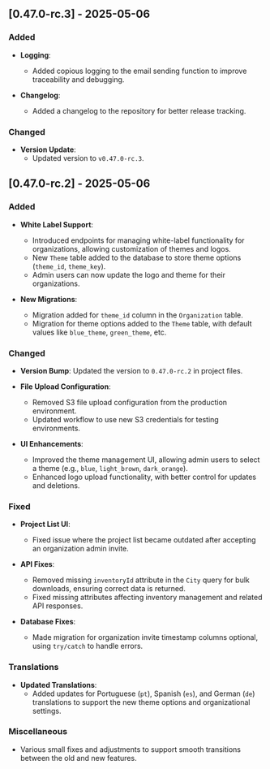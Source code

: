 ## [0.47.0-rc.3] - 2025-05-06
### Added
- **Logging**:
  - Added copious logging to the email sending function to improve traceability and debugging.

- **Changelog**:
  - Added a changelog to the repository for better release tracking.

### Changed
- **Version Update**:
  - Updated version to `v0.47.0-rc.3`.

## [0.47.0-rc.2] - 2025-05-06
### Added
- **White Label Support**:
  - Introduced endpoints for managing white-label functionality for organizations, allowing customization of themes and logos.
  - New `Theme` table added to the database to store theme options (`theme_id`, `theme_key`).
  - Admin users can now update the logo and theme for their organizations.

- **New Migrations**:
  - Migration added for `theme_id` column in the `Organization` table.
  - Migration for theme options added to the `Theme` table, with default values like `blue_theme`, `green_theme`, etc.

### Changed
- **Version Bump**: Updated the version to `0.47.0-rc.2` in project files.

- **File Upload Configuration**:
  - Removed S3 file upload configuration from the production environment.
  - Updated workflow to use new S3 credentials for testing environments.

- **UI Enhancements**:
  - Improved the theme management UI, allowing admin users to select a theme (e.g., `blue`, `light_brown`, `dark_orange`).
  - Enhanced logo upload functionality, with better control for updates and deletions.

### Fixed
- **Project List UI**:
  - Fixed issue where the project list became outdated after accepting an organization admin invite.

- **API Fixes**:
  - Removed missing `inventoryId` attribute in the `City` query for bulk downloads, ensuring correct data is returned.
  - Fixed missing attributes affecting inventory management and related API responses.

- **Database Fixes**:
  - Made migration for organization invite timestamp columns optional, using `try/catch` to handle errors.

### Translations
- **Updated Translations**:
  - Added updates for Portuguese (`pt`), Spanish (`es`), and German (`de`) translations to support the new theme options and organizational settings.

### Miscellaneous
- Various small fixes and adjustments to support smooth transitions between the old and new features.
